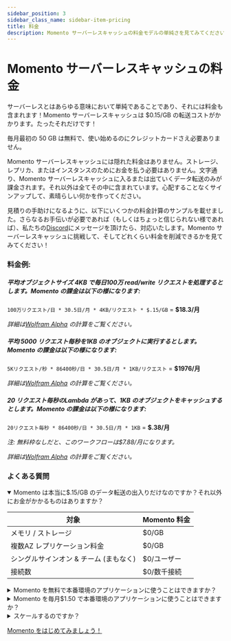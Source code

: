 ```yaml
---
sidebar_position: 3
sidebar_class_name: sidebar-item-pricing
title: 料金
description: Momento サーバーレスキャッシュの料金モデルの単純さを見てみてください
---
```


# Momento サーバーレスキャッシュの料金
サーバーレスとはあらゆる意味において単純であることであり、それには料金も含まれます！Momento サーバーレスキャッシュは $0.15/GB の転送コストがかかります。たったそれだけです！

毎月最初の 50 GB は無料で、使い始めるのにクレジットカードさえ必要ありません。

Momento サーバーレスキャッシュには隠れた料金はありません。ストレージ、レプリカ、またはインスタンスのためにお金を払う必要はありません。文字通り、Momento サーバーレスキャッシュに入るまたは出ていくデータ転送のみが課金されます。それ以外は全てその中に含まれています。心配することなくサインアップして、素晴らしい何かを作ってください。

見積りの手助けになるように、以下にいくつかの料金計算のサンプルを載せました。さらなるお手伝いが必要であれば（もしくはちょっと信じられない様であれば）、私たちの[Discord](https://discord.gg/Z7FSXB89)にメッセージを頂けたら、対応いたします。Momento サーバーレスキャッシュに挑戦して、そしてどれくらい料金を削減できるかを見てみてください！

### 料金例:

##### 平均オブジェクトサイズ 4KB で毎日100万 read/write リクエストを処理するとします。Momento の課金は以下の様になります:

`100万リクエスト/日 * 30.5日/月 * 4KB/リクエスト * $.15/GB` = **$18.3/月**

_詳細は[Wolfram Alpha](https://www.wolframalpha.com/input?i=1+million%2F+day+*+4KB+*+%24.15%2FGB+to+%24%2Fmonth) の計算をご覧ください。_

##### 平均 5000 リクエスト毎秒を1KB のオブジェクトに実行するとします。Momento の課金は以下の様になります:

`5Kリクエスト/秒 * 86400秒/日 * 30.5日/月 * 1KB/リクエスト` = **$1976/月**

_詳細は[Wolfram Alpha](https://www.wolframalpha.com/input?i=5000%2Fsecond+*+1KB++*+%24.15%2FGB+to+%24%2Fmonth) の計算をご覧ください。_

##### 20 リクエスト毎秒のLambda があって、1KB のオブジェクトをキャッシュするとします。Momento の課金は以下の様になります:

`20リクエスト毎秒 * 86400秒/日 * 30.5日/月 * 1KB` = **$.38/月**

_注: 無料枠なしだと、このワークフローは$7.88/月になります。_

_詳細は[Wolfram Alpha](https://www.wolframalpha.com/input?i=%28%2820+requests%2Fsecond+*+1KB%2Frequest%29+-+50GB+%2Fmonth%29+*+%24.15%2FGB+to+%24%2Fmonth) の計算をご覧ください。_

### よくある質問
<details open>
  <summary>Momento は本当に$.15/GB のデータ転送の出入りだけなのですか？それ以外にお金がかかるものはありますか？</summary>

| 対象                           | Momento 料金         |
|--------------------------------------|-------------------------|
| メモリ / ストレージ                     | $0/GB                   |
| 複数AZ レプリケーション料金         | $0/GB                   |
| シングルサインオン & チーム (まもなく) | $0/ユーザー                 |
| 接続数                          | $0/数千接続 |
  
 </details>

<details>
<summary>Momento を無料で本番環境のアプリケーションに使うことはできますか？</summary>
もちろんです！無料枠や低い利用率でも、大規模利用のものと同様に、高速で可用性がありセキュアです。複数AZ レプリケーション、ホットキー保護、そして突発的なリクエストへの自動スケーリングといった高可用性のための機能が全て利用可能です。セキュリティのための全ての機能(エンドツーエンド暗号化、リクエスト毎の認証、TLS)も無料で使えます。

お客様の中でよく、低いRPS のワークフローのためにフル装備のクラスターをプロビジョンしているケースを見かけます。HA (高可用性)が欲しい場合、複数ノードが必要です。CICD を利用したければ、同程度のサイズのクラスターを、ステージングや開発環境にさえ設置したくなるでしょう。全てコストとして積み上がります！こうしたマシンは停止してしまって、コストを削減しましょう。Momento で行きましょう！
</details>

<details>
  <summary>Momento を毎月$1.50 で本番環境のアプリケーションに使うことはできますか？</summary>
もちろんです！もし毎月60 GB のデータ転送の出入りがMomento にあったとすると、毎月最初の50GB 分は無料で、残りの毎月10GB に対して$0.15/GB を支払うことになります。どんなスケールでも、Momento のエンタープライズレベルの可用性、セキュリティ、そしてパフォーマンスがご利用できます。

これは狂気じみたように聞こえるかもしれませんが、私たちが最初に始めたわけではありません。ほかのサーバーレスサービス、例えばDynamoDB、S3、そして他にもたくさんのサービスで同じものを経験できるでしょう。私たちは単にサーバーレスのアイデアをキャッシュにもってきただけなのです。
</details>

<details>
  <summary>スケールするのですか？</summary>
はい、もちろんです！Momento は将来も使い続けられるキャッシュとして最高の選択肢です。Momento を追加するのは *ものすごく* 素早くできて、そのあとは1RPS だろうが100万RPS だろうが、あとのことは全てバックグラウンドに行われるので皆さんが考える必要がありません。使った分だけ料金を払うだけでよいので、スケール可能なキャッシュを高額な料金を支払うことなく得られます。
</details>

[Momento をはじめてみましょう！](./getting-started)